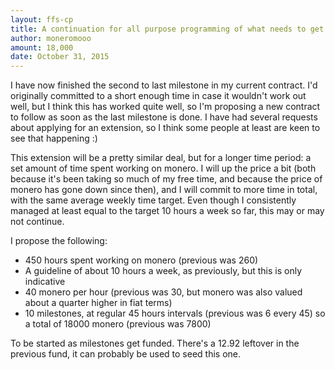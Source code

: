 ```yaml
---
layout: ffs-cp
title: A continuation for all purpose programming of what needs to get done in monero
author: moneromooo
amount: 18,000
date: October 31, 2015
---
```



I have now finished the second to last milestone in my current contract. I'd originally committed to a short enough time in case it wouldn't work out well, but I think this has worked quite well, so I'm proposing a new contract to follow as soon as the last milestone is done. I have had several requests about applying for an extension, so I think some people at least are keen to see that happening :)

This extension will be a pretty similar deal, but for a longer time period: a set amount of time spent working on monero. I will up the price a bit (both because it's been taking so much of my free time, and because the price of monero has gone down since then), and I will commit to more time in total, with the same average weekly time target. Even though I consistently managed at least equal to the target 10 hours a week so far, this may or may not continue.

I propose the following:

- 450 hours spent working on monero (previous was 260)
- A guideline of about 10 hours a week, as previously, but this is only indicative
- 40 monero per hour (previous was 30, but monero was also valued about a quarter higher in fiat terms)
- 10 milestones, at regular 45 hours intervals (previous was 6 every 45)
    so a total of 18000 monero (previous was 7800)

To be started as milestones get funded. There's a 12.92 leftover in the previous fund, it can probably be used to seed this one.
